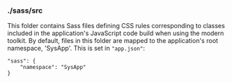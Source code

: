 ### ./sass/src

This folder contains Sass files defining CSS rules corresponding to classes
included in the application's JavaScript code build when using the modern toolkit.
By default, files in this folder are mapped to the application's root namespace, 'SysApp'.
This is set in `"app.json"`:

    "sass": {
        "namespace": "SysApp"
    }